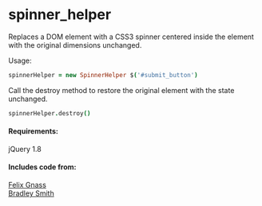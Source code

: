 spinner_helper
==============

Replaces a DOM element with a CSS3 spinner centered inside the element with the original dimensions unchanged.  

Usage:
```coffeescript
spinnerHelper = new SpinnerHelper $('#submit_button')
```
Call the destroy method to restore the original element with the state unchanged.
```coffeescript
spinnerHelper.destroy()
```

#### Requirements:
jQuery 1.8

#### Includes code from:
<a href="http://fgnass.github.com/spin.js/">Felix Gnass</a>  
<a href="https://gist.github.com/1290439">Bradley Smith</a>
